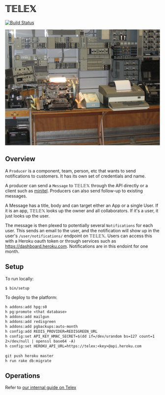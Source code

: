 # 𝕋𝔼𝕃𝔼𝕏

[![Build Status](https://travis-ci.org/heroku/telex.svg)](https://travis-ci.org/heroku/telex)

![telex](docs/telex-cc-by-sa-jens-ohlig.jpg)

## Overview

A `Producer` is a component, team, person, etc that wants to send notifications to customers. It has its own set of credentials and name.

A producer can send a `Message` to 𝕋𝔼𝕃𝔼𝕏 through the API directly or a client such as [minitel](https://github.com/heroku/minitel). Producers can also send follow-up to existing messages.

A Message has a title, body and can target either an App or a single User. If it is an app, 𝕋𝔼𝕃𝔼𝕏 looks up the owner and all collaborators. If it's a user, it just looks up the user.

The message is then plexed to potentially several `Notifications` for each user. This sends an email to the user, and the notification will show up in the user's `/user/notifications/` endpoint on 𝕋𝔼𝕃𝔼𝕏. Users can access this with a Heroku oauth token or through services such as <https://dashboard.heroku.com>. Notifications are in this endoint for one month.


## Setup

To run locally:

```
$ bin/setup
```

To deploy to the platform:

```
h addons:add hpg:s0
h pg:promote <that database>
h addons:add mailgun
h addons:add redisgreen
h addons:add pgbackups:auto-month
h config:add REDIS_PROVIDER=REDISGREEN_URL
h config:set API_KEY_HMAC_SECRET=$(dd if=/dev/urandom bs=127 count=1 2>/dev/null | openssl base64 -A)
h config:set HEROKU_API_URL=https://telex:<key>@api.heroku.com

git push heroku master
h run rake db:migrate
```

## Operations

Refer to [our internal guide on Telex](https://github.com/heroku/engineering-docs/blob/master/components/telex/README.md)
